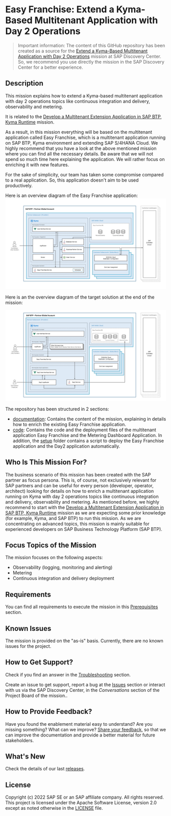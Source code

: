 # Easy Franchise: Extend a Kyma-Based Multitenant Application with Day 2 Operations

> Important information: The content of this GitHub repository has been created as a source for the [Extend a Kyma-Based Multitenant Application with Day 2 Operations](https://discovery-center.cloud.sap/missiondetail/url-to-be-updated) mission at SAP Discovery Center. So, we recommend you use directly the mission in the SAP Discovery Center for a better experience.

## Description
This mission explains how to extend a Kyma-based multitenant application with day 2 operations topics like continuous integration and delivery, observability and metering.

It is related to the [Develop a Multitenant Extension Application in SAP BTP, Kyma Runtime](https://discovery-center.cloud.sap/missiondetail/3683/3726/) mission.

As a result, in this mission everything will be based on the multitenant application called Easy Franchise, which is a multitenant application running on SAP BTP, Kyma environment and extending SAP S/4HANA Cloud. We highly recommend that you have a look at the above mentioned mission where you can find all the necessary details. Be aware that we will not spend so much time here explaining the application. We will rather focus on enriching it with new features.

For the sake of simplicity, our team has taken some compromise compared to a real application. So, this application doesn't aim to be used productively.

Here is an overview diagram of the Easy Franchise application:
![](https://raw.githubusercontent.com/SAP-samples/btp-kyma-multitenant-extension/main/documentation/images/easyfranchise-diagrams/Slide4.jpeg)

Here is an the overview diagram of the target solution at the end of the mission:

![](./documentation/meter/images/easy-franchise-metering/Slide2.jpeg)

The repository has been structured in 2 sections:
* [documentation](./documentation/README.md): Contains the content of the mission, explaining in details how to enrich the existing Easy Franchise application.
* [code](./code): Contains the code and the deployment files of the multitenant application Easy Franchise and the Metering Dashboard Application. In addition, the [setup](https://github.tools.sap/saas-extension-on-kyma/easyfranchise-day2/tree/main/code/setup) folder contains a script to deploy the Easy Franchise application and the Day2 application automatically.


## Who Is This Mission For?

The business scenario of this mission has been created with the SAP partner as focus persona. This is, of course, not exclusively relevant for SAP partners and can be useful for every person (developer, operator, architect) looking for details on how to enrich a multitenant application running on Kyma with day 2 operations topics like continuous integration and delivery, observability and metering.
As mentioned before, we highly recommend to start with the [Develop a Multitenant Extension Application in SAP BTP, Kyma Runtime](https://discovery-center.cloud.sap/missiondetail/3683/3726/) mission as we are expecting some prior knowledge (for example, Kyma, and SAP BTP) to run this mission. As we are concentrating on advanced topics, this mission is mainly suitable for experienced developers on SAP Business Technology Platform (SAP BTP). 

## Focus Topics of the Mission

The mission focuses on the following aspects:
- Observability (logging, monitoring and alerting)
- Metering
- Continuous integration and delivery deployment

## Requirements

You can find all requirements to execute the mission in this [Prerequisites](./documentation/discover/prerequisites/README.md) section.

## Known Issues

The mission is provided on the "as-is" basis. Currently, there are no known issues for the project.

## How to Get Support?

Check if you find an answer in the [Troubleshooting](./documentation/troubleshooting/README.md) section.

Create an issue to get support, report a bug at the [Issues](https://github.com/SAP-samples/btp-kyma-day2-operations/issues/new/choose) section or interact with us via the SAP Discovery Center, in the *Conversations* section of the Project Board of the mission..

## How to Provide Feedback?

Have you found the enablement material easy to understand? Are you missing something? What can we improve? [Share your feedback](https://github.com/SAP-samples/btp-kyma-multitenant-extension/issues/new/choose), so that we can improve the documentation and provide a better material for future stakeholders.

## What's New

Check the details of our last [releases](./documentation/discover/whats-new/README.md).

## License

Copyright (c) 2022 SAP SE or an SAP affiliate company. All rights reserved. This project is licensed under the Apache Software License, version 2.0 except as noted otherwise in the [LICENSE](LICENSES/Apache-2.0.txt) file.
